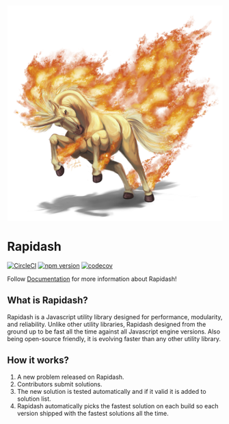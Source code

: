 <p align="center">
  <img src="https://github.com/Acanguven/rapidash/raw/master/logo.png">
</p>

# Rapidash
[![CircleCI](https://circleci.com/gh/Acanguven/rapidash/tree/master.svg?style=svg&circle-token=cc706fdf77382859bca066d69dd4003b42251653)](https://circleci.com/gh/Acanguven/rapidash/tree/master) [![npm version](https://badge.fury.io/js/rapidash.svg)](https://badge.fury.io/js/rapidash) [![codecov](https://codecov.io/gh/Acanguven/rapidash/branch/master/graph/badge.svg?token=RWcvIRl77k)](https://codecov.io/gh/Acanguven/rapidash)

Follow [Documentation](https://rapidashjs.com) for more information about Rapidash!

## What is Rapidash?
Rapidash is a Javascript utility library designed for performance, modularity, and reliability. Unlike other utility libraries, Rapidash designed from the ground up to be fast all the time against all Javascript engine versions. Also being open-source friendly, it is evolving faster than any other utility library.

## How it works?
1. A new problem released on Rapidash.
2. Contributors submit solutions.
3. The new solution is tested automatically and if it valid it is added to solution list.
3. Rapidash automatically picks the fastest solution on each build so each version shipped with the fastest solutions all the time.
